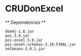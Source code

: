 # CRUDonExcel


** Dependencies **
```
dom4j-1.6.jar
poi-3.9.jar
poi-ooxml-3.9.jar
poi-ooxml-schemas-3.10-FINAL.jar
xmlbeans-3.0.1.jar

```
